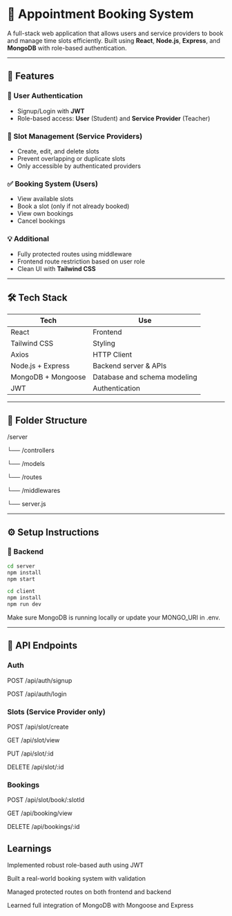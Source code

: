 # 📅 Appointment Booking System

A full-stack web application that allows users and service providers to book and manage time slots efficiently. Built using **React**, **Node.js**, **Express**, and **MongoDB** with role-based authentication.

---

## 🚀 Features

### 👤 User Authentication
- Signup/Login with **JWT**
- Role-based access: **User** (Student) and **Service Provider** (Teacher)

### 📆 Slot Management (Service Providers)
- Create, edit, and delete slots
- Prevent overlapping or duplicate slots
- Only accessible by authenticated providers

### ✅ Booking System (Users)
- View available slots
- Book a slot (only if not already booked)
- View own bookings
- Cancel bookings

### 💡 Additional
- Fully protected routes using middleware
- Frontend route restriction based on user role
- Clean UI with **Tailwind CSS**

---

## 🛠️ Tech Stack

| Tech             | Use                          |
|------------------|-------------------------------|
| React            | Frontend                      |
| Tailwind CSS     | Styling                       |
| Axios            | HTTP Client                   |
| Node.js + Express| Backend server & APIs         |
| MongoDB + Mongoose | Database and schema modeling |
| JWT              | Authentication                |

---

## 📁 Folder Structure
/server

└── /controllers

└── /models

└── /routes

└── /middlewares

└── server.js


---

## ⚙️ Setup Instructions

### 🔧 Backend

```bash
cd server
npm install
npm start

cd client
npm install
npm run dev
```
Make sure MongoDB is running locally or update your MONGO_URI in .env.

---
## 📄 API Endpoints

### Auth
POST /api/auth/signup

POST /api/auth/login

### Slots (Service Provider only)
POST /api/slot/create

GET /api/slot/view

PUT /api/slot/:id

DELETE /api/slot/:id

### Bookings
POST /api/slot/book/:slotId

GET /api/booking/view

DELETE /api/bookings/:id

## Learnings
Implemented robust role-based auth using JWT

Built a real-world booking system with validation

Managed protected routes on both frontend and backend

Learned full integration of MongoDB with Mongoose and Express


